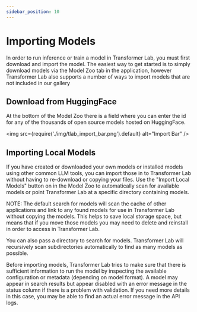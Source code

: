 ```yaml
---
sidebar_position: 10
---
```


# Importing Models

In order to run inference or train a model in Transformer Lab, you must first download and import the model.
The easiest way to get started is to simply download models via the Model Zoo tab in the application,
however Transformer Lab also supports a number of ways to import models that are not included in our gallery

## Download from HuggingFace

At the bottom of the Model Zoo there is a field where you can enter the id for any of the thousands
of open source models hosted on HuggingFace.

<img src={require('./img/tlab_import_bar.png').default} alt="Import Bar" />

## Importing Local Models

If you have created or downloaded your own models or installed models using other common LLM tools,
you can import those in to Transformer Lab without having to re-download or copying your files.
Use the "Import Local Models" button on in the Model Zoo to automatically scan for
available models or point Transformer Lab at a specific directory containing models.

NOTE: The default search for models will scan the cache of other applications and link to any found models
for use in Transformer Lab without copying the models. This helps to save local storage space,
but means that if you move those models you may need to delete and reinstall in order to access
in Transformer Lab.

You can also pass a directory to search for models. Transformer Lab will recursively scan subdirectories
automatically to find as many models as possible.

Before importing models, Transformer Lab tries to make sure that there is sufficient information to run the
model by inspecting the available configuration or metadata (depending on model format). A model may appear
in search results but appear disabled with an error message in the status column if there is a problem with
validation. If you need more details in this case, you may be able to find an actual error message in the
API logs.
